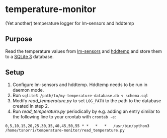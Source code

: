 # temperature-monitor
(Yet another) temperature logger for lm-sensors and hddtemp

## Purpose

Read the temperature values from [lm-sensors](https://github.com/lm-sensors/lm-sensors) and [hddtemp](https://savannah.nongnu.org/projects/hddtemp/) and store them to a [SQLite 3](https://sqlite.org/) database.

## Setup

1. Configure lm-sensors and hddtemp. Hddtemp needs to be run in daemon mode.
2. Run `sqlite3 /path/to/my-temperature-database.db < schema.sql`
3. Modify *read_temperature.py* to set `LOG_PATH` to the path to the database created in step 2.
4. Run *read_temperature.py* periodically by e.g. adding an entry similar to the following line to your crontab with `crontab -e`:

```
0,5,10,15,20,25,30,35,40,45,50,55 *	*	*	*	/usr/bin/python3 /home/tsnorri/temperature-monitor/read_temperature.py
```
